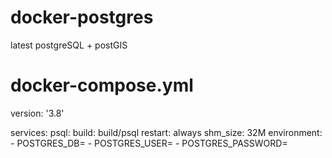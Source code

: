 # docker-postgres
latest postgreSQL + postGIS 

# docker-compose.yml

version: '3.8'

services:
  psql:
    build: build/psql
    restart: always
    shm_size: 32M
    environment:
      - POSTGRES_DB=
      - POSTGRES_USER=
      - POSTGRES_PASSWORD=
